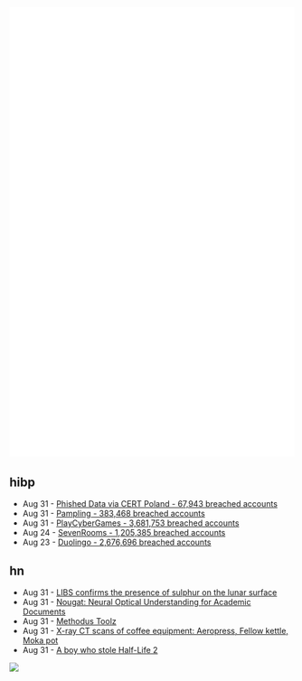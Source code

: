 ![Metrics](https://raw.githubusercontent.com/phixion/phixion/master/metrics.svg)

## hibp

<!--
for https://github.com/phixion/phixion/blob/main/.github/workflows/feeds.yml
-->
<!--START_SECTION:haveibeenpwnd-->
- Aug 31 - [Phished Data via CERT Poland - 67,943 breached accounts](https://haveibeenpwned.com/PwnedWebsites#CERTPolandPhish)
- Aug 31 - [Pampling - 383,468 breached accounts](https://haveibeenpwned.com/PwnedWebsites#Pampling)
- Aug 31 - [PlayCyberGames - 3,681,753 breached accounts](https://haveibeenpwned.com/PwnedWebsites#PlayCyberGames)
- Aug 24 - [SevenRooms - 1,205,385 breached accounts](https://haveibeenpwned.com/PwnedWebsites#SevenRooms)
- Aug 23 - [Duolingo - 2,676,696 breached accounts](https://haveibeenpwned.com/PwnedWebsites#Duolingo)
<!--END_SECTION:haveibeenpwnd-->

## hn

<!--
for https://github.com/phixion/phixion/blob/main/.github/workflows/feeds.yml
-->
<!--START_SECTION:hn-->
- Aug 31 - [LIBS confirms the presence of sulphur on the lunar surface](https://www.isro.gov.in/LIBSResults.html)
- Aug 31 - [Nougat: Neural Optical Understanding for Academic Documents](https://facebookresearch.github.io/nougat/)
- Aug 31 - [Methodus Toolz](https://www.methodus2000.com/methodus3/)
- Aug 31 - [X-ray CT scans of coffee equipment: Aeropress, Fellow kettle, Moka pot](https://www.scanofthemonth.com/scans/coffee)
- Aug 31 - [A boy who stole Half-Life 2](https://www.eurogamer.net/the-boy-who-stole-half-life-2-article)
<!--END_SECTION:hn-->

<!--
for https://yhype.me
-->
![](https://hit.yhype.me/github/profile?user_id=13013670)
